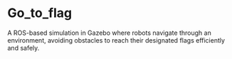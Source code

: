 # Go_to_flag
A ROS-based simulation in Gazebo where robots navigate through an environment, avoiding obstacles to reach their designated flags efficiently and safely.
